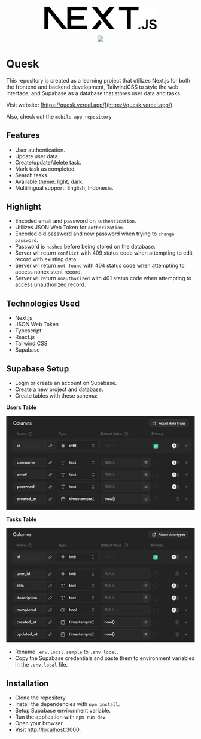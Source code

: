 <p align="center"><img src="public/next.svg" width="300"></p> 

<p align="center">
  <img src="https://img.shields.io/badge/License-GPL-blue.svg" />
</p>

# Quesk

This repository is created as a learning project that utilizes Next.js for both the frontend and backend development, TailwindCSS to style the web interface, and Supabase as a database that stores user data and tasks.

Visit website: [https://quesk.vercel.app/](https://quesk.vercel.app/)

Also, check out the `mobile app repository`

## Features

- User authentication.
- Update user data.
- Create/update/delete task.
- Mark task as completed.
- Search tasks.
- Available theme: light, dark.
- Multilingual support: English, Indonesia.

## Highlight

- Encoded email and password on `authentication`.
- Utilizes JSON Web Token for `authorization`.
- Encoded old password and new password when trying to `change password`.
- Password is `hashed` before being stored on the database.
- Server wil return `conflict` with 409 status code when attempting to edit record with existing data.
- Server wil return `not found` with 404 status code when attempting to access nonexistent record.
- Server wil return `unauthorized` with 401 status code when attempting to access unauthorized record.

## Technologies Used

- Next.js
- JSON Web Token
- Typescript
- React.js
- Tailwind CSS
- Supabase

## Supabase Setup

- Login or create an account on Supabase.
- Create a new project and database.
- Create tables with these schema:

**Users Table**

![users schema](public/schema_users.jpeg)

**Tasks Table**

![tasks schema](public/schema_tasks.jpeg)

- Rename `.env.local.sample` to `.env.local`.
- Copy the Supabase credentials and paste them to environment variables in the `.env.local` file.

## Installation

- Clone the repository.
- Install the dependencies with `npm install`.
- Setup Supabase environment variable.
- Run the application with `npm run dev`.
- Open your browser.
- Visit [http://localhost:3000](http://localhost:3000).
